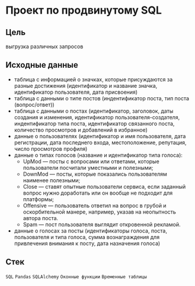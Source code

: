 # Проект по продвинутому SQL

## Цель
выгрузка различных запросов

## Исходные данные
- таблица с информацией о значках, которые присуждаются за разные достижения (идентификатор и название значка, идентификатор пользователя, дата присвоения)
- таблица с данными о типе постов (индентификатор поста, тип поста (вопрос/ответ))
- таблица с данными о постах (идентификатор, заголовок, даты создания и изменения, идентификатор пользователя-создателя, индентификатор типа поста, идентификатор связанного поста, количество просмотров и добавлений в избранное) 
- данные о пользователях (идентификатор и имя пользователя, дата регистрации, дата последнего входа, местоположение, репутация, число просмотров профиля)
- данные о типах голосов (название и идентификатор типа голоса):
    - UpMod — посты с вопросами или ответами, которые пользователи посчитали уместными и полезными;
    - DownMod — посты, которые показались пользователям наименее полезными;
    - Close — ставят опытные пользователи сервиса, если заданный вопрос нужно доработать или он вообще не подходит для платформы;
    - Offensive — пользователь ответил на вопрос в грубой и оскорбительной манере, например, указав на неопытность автора поста.
    - Spam — пост пользователя выглядит откровенной рекламой.
- данные о голосах за посты (идентификаторы голоса, поста, пользователя и типа голоса, сумма вознаграждения для привлечения внимания к посту, дата назначения голоса)

## Стек
`SQL` `Pandas` `SQLAlchemy` `Оконные функции` `Временные таблицы` 
